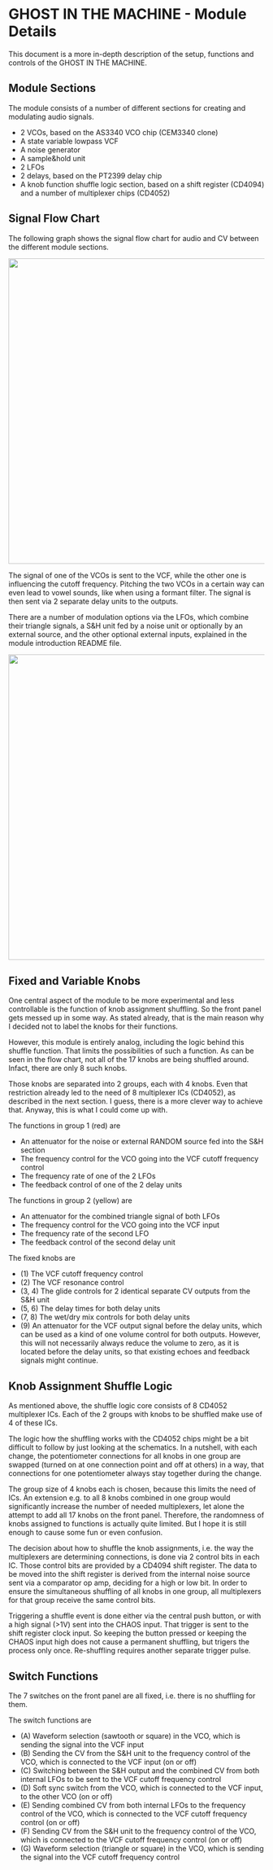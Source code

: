 # GHOST IN THE MACHINE - Module Details
This document is a more in-depth description of the setup, functions and controls of the GHOST IN THE MACHINE.

## Module Sections
The module consists of a number of different sections for creating and modulating audio signals.

- 2 VCOs, based on the AS3340 VCO chip (CEM3340 clone)
- A state variable lowpass VCF
- A noise generator
- A sample&hold unit
- 2 LFOs
- 2 delays, based on the PT2399 delay chip
- A knob function shuffle logic section, based on a shift register (CD4094) and a number of multiplexer chips (CD4052)

## Signal Flow Chart
The following graph shows the signal flow chart for audio and CV between the different module sections.

<img width="600" src="https://github.com/TOILmodular/GHOST_IN_THE_MACHINE/assets/97026614/2c9872de-066e-4f44-a3c1-7a8c8fcf474d">

The signal of one of the VCOs is sent to the VCF, while the other one is influencing the cutoff frequency.
Pitching the two VCOs in a certain way can even lead to vowel sounds, like when using a formant filter.
The signal is then sent via 2 separate delay units to the outputs.

There are a number of modulation options via the LFOs, which combine their triangle signals, a S&H unit fed by a noise unit or optionally by an external source, and the other optional external inputs, explained in the module introduction README file.

<img width="600" src="https://github.com/TOILmodular/GHOST_IN_THE_MACHINE/assets/97026614/c3ed3ab8-df07-4aa6-83b9-92007e638b6a">

## Fixed and Variable Knobs
One central aspect of the module to be more experimental and less controllable is the function of knob assignment shuffling.
So the front panel gets messed up in some way.
As stated already, that is the main reason why I decided not to label the knobs for their functions.

However, this module is entirely analog, including the logic behind this shuffle function.
That limits the possibilities of such a function.
As can be seen in the flow chart, not all of the 17 knobs are being shuffled around.
Infact, there are only 8 such knobs.

Those knobs are separated into 2 groups, each with 4 knobs.
Even that restriction already led to the need of 8 multiplexer ICs (CD4052), as described in the next section.
I guess, there is a more clever way to achieve that.
Anyway, this is what I could come up with.

The functions in group 1 (red) are
- An attenuator for the noise or external RANDOM source fed into the S&H section 
- The frequency control for the VCO going into the VCF cutoff frequency control
- The frequency rate of one of the 2 LFOs
- The feedback control of one of the 2 delay units

The functions in group 2 (yellow) are
- An attenuator for the combined triangle signal of both LFOs
- The frequency control for the VCO going into the VCF input
- The frequency rate of the second LFO
- The feedback control of the second delay unit

The fixed knobs are
- (1) The VCF cutoff frequency control
- (2) The VCF resonance control
- (3, 4) The glide controls for 2 identical separate CV outputs from the S&H unit
- (5, 6) The delay times for both delay units
- (7, 8) The wet/dry mix controls for both delay units
- (9) An attenuator for the VCF output signal before the delay units, which can be used as a kind of one volume control for both outputs. However, this will not necessarily always reduce the volume to zero, as it is located before the delay units, so that existing echoes and feedback signals might continue.

## Knob Assignment Shuffle Logic
As mentioned above, the shuffle logic core consists of 8 CD4052 multiplexer ICs.
Each of the 2 groups with knobs to be shuffled make use of 4 of these ICs.

The logic how the shuffling works with the CD4052 chips might be a bit difficult to follow by just looking at the schematics.
In a nutshell, with each change, the potentiometer connections for all knobs in one group are swapped (turned on at one connection point and off at others) in a way, that connections for one potentiometer always stay together during the change.

The group size of 4 knobs each is chosen, because this limits the need of ICs.
An extension e.g. to all 8 knobs combined in one group would significantly increase the number of needed multiplexers, let alone the attempt to add all 17 knobs on the front panel.
Therefore, the randomness of knobs assigned to functions is actually quite limited.
But I hope it is still enough to cause some fun or even confusion.

The decision about how to shuffle the knob assignments, i.e. the way the multiplexers are determining connections, is done via 2 control bits in each IC.
Those control bits are provided by a CD4094 shift register.
The data to be moved into the shift register is derived from the internal noise source sent via a comparator op amp, deciding for a high or low bit.
In order to ensure the simultaneous shuffling of all knobs in one group, all multiplexers for that group receive the same control bits.

Triggering a shuffle event is done either via the central push button, or with a high signal (>1V) sent into the CHAOS input.
That trigger is sent to the shift register clock input.
So keeping the button pressed or keeping the CHAOS input high does not cause a permanent shuffling, but trigers the process only once.
Re-shuffling requires another separate trigger pulse.

## Switch Functions
The 7 switches on the front panel are all fixed, i.e. there is no shuffling for them.

The switch functions are
- (A) Waveform selection (sawtooth or square) in the VCO, which is sending the signal into the VCF input
- (B) Sending the CV from the S&H unit to the frequency control of the VCO, which is connected to the VCF input (on or off)
- (C) Switching between the S&H output and the combined CV from both internal LFOs to be sent to the VCF cutoff frequency control
- (D) Soft sync switch from the VCO, which is connected to the VCF input, to the other VCO (on or off)
- (E) Sending combined CV from both internal LFOs to the frequency control of the VCO, which is connected to the VCF cutoff frequency control (on or off)
- (F) Sending CV from the S&H unit to the frequency control of the VCO, which is connected to the VCF cutoff frequency control (on or off)
- (G) Waveform selection (triangle or square) in the VCO, which is sending the signal into the VCF cutoff frequency control
